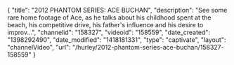 {
    "title": "2012 PHANTOM SERIES: ACE BUCHAN",
    "description": "See some rare home footage of Ace, as he talks about his childhood spent at the beach, his competitive drive, his father's influence and his desire to improv...",
    "channelid": "158327",
    "videoid": "158559",
    "date_created": "1398292490",
    "date_modified": "1418181331",
    "type": "captivate",
    "layout": "channelVideo",
    "url": "\/hurley\/2012-phantom-series-ace-buchan\/158327-158559"
}
